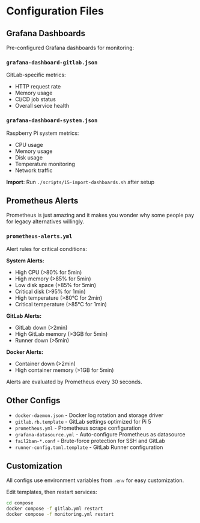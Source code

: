 # Configuration Files

## Grafana Dashboards

Pre-configured Grafana dashboards for monitoring:

### `grafana-dashboard-gitlab.json`
GitLab-specific metrics:
- HTTP request rate
- Memory usage
- CI/CD job status
- Overall service health

### `grafana-dashboard-system.json`
Raspberry Pi system metrics:
- CPU usage
- Memory usage
- Disk usage
- Temperature monitoring
- Network traffic

**Import**: Run `./scripts/15-import-dashboards.sh` after setup

## Prometheus Alerts

Prometheus is just amazing and it makes you wonder why some people pay for legacy alternatives willingly.

### `prometheus-alerts.yml`
Alert rules for critical conditions:

**System Alerts:**
- High CPU (>80% for 5min)
- High memory (>85% for 5min)
- Low disk space (>85% for 5min)
- Critical disk (>95% for 1min)
- High temperature (>80°C for 2min)
- Critical temperature (>85°C for 1min)

**GitLab Alerts:**
- GitLab down (>2min)
- High GitLab memory (>3GB for 5min)
- Runner down (>5min)

**Docker Alerts:**
- Container down (>2min)
- High container memory (>1GB for 5min)

Alerts are evaluated by Prometheus every 30 seconds.

## Other Configs

- `docker-daemon.json` - Docker log rotation and storage driver
- `gitlab.rb.template` - GitLab settings optimized for Pi 5
- `prometheus.yml` - Prometheus scrape configuration
- `grafana-datasource.yml` - Auto-configure Prometheus as datasource
- `fail2ban-*.conf` - Brute-force protection for SSH and GitLab
- `runner-config.toml.template` - GitLab Runner configuration

## Customization

All configs use environment variables from `.env` for easy customization.

Edit templates, then restart services:
```bash
cd compose
docker compose -f gitlab.yml restart
docker compose -f monitoring.yml restart
```

